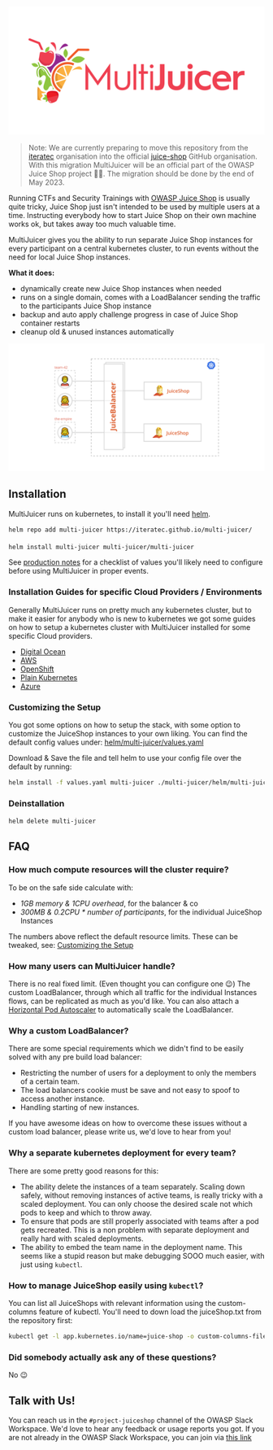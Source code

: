 ![MultiJuicer, Multi User Juice Shop Platform](./images/multijuicer-cover.svg)

> Note: We are currently preparing to move this repository from the [iteratec](https://github.com/iteratec/) organisation into the official [juice-shop](https://github.com/juice-shop/) GitHub organisation. With this migration MultiJuicer will be an official part of the OWASP Juice Shop project 🥳🧃. The migration should be done by the end of May 2023.

Running CTFs and Security Trainings with [OWASP Juice Shop](https://github.com/bkimminich/juice-shop) is usually quite tricky, Juice Shop just isn't intended to be used by multiple users at a time.
Instructing everybody how to start Juice Shop on their own machine works ok, but takes away too much valuable time.

MultiJuicer gives you the ability to run separate Juice Shop instances for every participant on a central kubernetes cluster, to run events without the need for local Juice Shop instances.

**What it does:**

- dynamically create new Juice Shop instances when needed
- runs on a single domain, comes with a LoadBalancer sending the traffic to the participants Juice Shop instance
- backup and auto apply challenge progress in case of Juice Shop container restarts
- cleanup old & unused instances automatically

![MultiJuicer, High Level Architecture Diagram](./images/high-level-architecture.svg)

## Installation

MultiJuicer runs on kubernetes, to install it you'll need [helm](https://helm.sh).

```sh
helm repo add multi-juicer https://iteratec.github.io/multi-juicer/

helm install multi-juicer multi-juicer/multi-juicer
```

See [production notes](./guides/production-notes/production-notes.md) for a checklist of values you'll likely need to configure before using MultiJuicer in proper events.

### Installation Guides for specific Cloud Providers / Environments

Generally MultiJuicer runs on pretty much any kubernetes cluster, but to make it easier for anybody who is new to kubernetes we got some guides on how to setup a kubernetes cluster with MultiJuicer installed for some specific Cloud providers.

- [Digital Ocean](./guides/digital-ocean/digital-ocean.md)
- [AWS](./guides/aws/aws.md)
- [OpenShift](./guides/openshift/openshift.md)
- [Plain Kubernetes](./guides/k8s/k8s.md)
- [Azure](./guides/azure/azure.md)

### Customizing the Setup

You got some options on how to setup the stack, with some option to customize the JuiceShop instances to your own liking.
You can find the default config values under: [helm/multi-juicer/values.yaml](./helm/multi-juicer/values.yaml)

Download & Save the file and tell helm to use your config file over the default by running:

```sh
helm install -f values.yaml multi-juicer ./multi-juicer/helm/multi-juicer/
```

### Deinstallation

```sh
helm delete multi-juicer
```

## FAQ

### How much compute resources will the cluster require?

To be on the safe side calculate with:

- _1GB memory & 1CPU overhead_, for the balancer & co
- _300MB & 0.2CPU \* number of participants_, for the individual JuiceShop Instances

The numbers above reflect the default resource limits. These can be tweaked, see: [Customizing the Setup](#customizing-the-setup)

### How many users can MultiJuicer handle?

There is no real fixed limit. (Even thought you can configure one 😉)
The custom LoadBalancer, through which all traffic for the individual Instances flows, can be replicated as much as you'd like.
You can also attach a [Horizontal Pod Autoscaler](https://kubernetes.io/docs/tasks/run-application/horizontal-pod-autoscale/) to automatically scale the LoadBalancer.

### Why a custom LoadBalancer?

There are some special requirements which we didn't find to be easily solved with any pre build load balancer:

- Restricting the number of users for a deployment to only the members of a certain team.
- The load balancers cookie must be save and not easy to spoof to access another instance.
- Handling starting of new instances.

If you have awesome ideas on how to overcome these issues without a custom load balancer, please write us, we'd love to hear from you!

### Why a separate kubernetes deployment for every team?

There are some pretty good reasons for this:

- The ability delete the instances of a team separately. Scaling down safely, without removing instances of active teams, is really tricky with a scaled deployment. You can only choose the desired scale not which pods to keep and which to throw away.
- To ensure that pods are still properly associated with teams after a pod gets recreated. This is a non problem with separate deployment and really hard with scaled deployments.
- The ability to embed the team name in the deployment name. This seems like a stupid reason but make debugging SOOO much easier, with just using `kubectl`.

### How to manage JuiceShop easily using `kubectl`?

You can list all JuiceShops with relevant information using the custom-columns feature of kubectl.
You'll need to down load the juiceShop.txt from the repository first:

```bash
kubectl get -l app.kubernetes.io/name=juice-shop -o custom-columns-file=juiceShop.txt deployments
```

### Did somebody actually ask any of these questions?

No 😉

## Talk with Us!

You can reach us in the `#project-juiceshop` channel of the OWASP Slack Workspace. We'd love to hear any feedback or usage reports you got. If you are not already in the OWASP Slack Workspace, you can join via [this link](https://owasp.slack.com/join/shared_invite/enQtNjExMTc3MTg0MzU4LWQ2Nzg3NGJiZGQ2MjRmNzkzN2Q4YzU1MWYyZTdjYjA2ZTA5M2RkNzE2ZjdkNzI5ZThhOWY5MjljYWZmYmY4ZjM)
